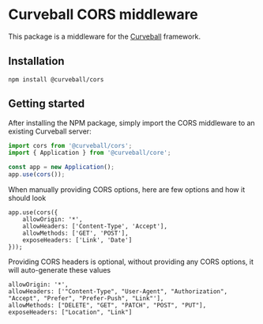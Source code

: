 Curveball CORS middleware
=====================

This package is a middleware for the [Curveball][1] framework.

Installation
------------

    npm install @curveball/cors 


Getting started
---------------

After installing the NPM package, simply import the CORS middleware to an existing Curveball server:

```typescript
import cors from '@curveball/cors';
import { Application } from '@curveball/core';

const app = new Application();
app.use(cors());
```

When manually providing CORS options, here are few options and how it should look

```
app.use(cors({
    allowOrigin: '*',
    allowHeaders: ['Content-Type', 'Accept'],
    allowMethods: ['GET', 'POST'],
    exposeHeaders: ['Link', 'Date']
}));

```

Providing CORS headers is optional, without providing any CORS options, it will auto-generate these values

```
allowOrigin: '*',
allowHeaders: ['"Content-Type", "User-Agent", "Authorization", "Accept", "Prefer", "Prefer-Push", "Link"'],
allowMethods: ["DELETE", "GET", "PATCH", "POST", "PUT"],
exposeHeaders: ["Location", "Link"]
```


[1]: https://github.com/curveball/


